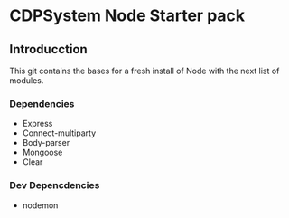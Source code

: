 # CDPSystem Node Starter pack

## Introducction
This git contains the bases for a fresh install of Node with the next list of modules.

### Dependencies
* Express
* Connect-multiparty
* Body-parser
* Mongoose
* Clear

### Dev Depencdencies
* nodemon